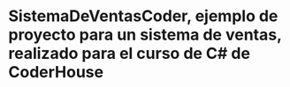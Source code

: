 # SistemaDeVentasCoder, ejemplo de proyecto para un sistema de ventas, realizado para el curso de C# de CoderHouse
